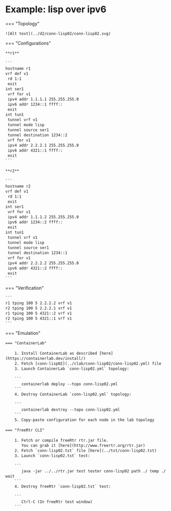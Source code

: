 # Example: lisp over ipv6

=== "Topology"

    ![Alt text](../d2/conn-lisp02/conn-lisp02.svg)

=== "Configurations"

    **r1**

    ```
    hostname r1
    vrf def v1
     rd 1:1
     exit
    int ser1
     vrf for v1
     ipv4 addr 1.1.1.1 255.255.255.0
     ipv6 addr 1234::1 ffff::
     exit
    int tun1
     tunnel vrf v1
     tunnel mode lisp
     tunnel source ser1
     tunnel destination 1234::2
     vrf for v1
     ipv4 addr 2.2.2.1 255.255.255.0
     ipv6 addr 4321::1 ffff::
     exit
    ```

    **r2**

    ```
    hostname r2
    vrf def v1
     rd 1:1
     exit
    int ser1
     vrf for v1
     ipv4 addr 1.1.1.2 255.255.255.0
     ipv6 addr 1234::2 ffff::
     exit
    int tun1
     tunnel vrf v1
     tunnel mode lisp
     tunnel source ser1
     tunnel destination 1234::1
     vrf for v1
     ipv4 addr 2.2.2.2 255.255.255.0
     ipv6 addr 4321::2 ffff::
     exit
    ```

=== "Verification"

    ```
    r1 tping 100 5 2.2.2.2 vrf v1
    r2 tping 100 5 2.2.2.1 vrf v1
    r1 tping 100 5 4321::2 vrf v1
    r2 tping 100 5 4321::1 vrf v1
    ```

=== "Emulation"

    === "ContainerLab"

        1. Install ContainerLab as described [here](https://containerlab.dev/install/)  
        2. Fetch [conn-lisp02](../clab/conn-lisp02/conn-lisp02.yml) file  
        3. Launch ContainerLab `conn-lisp02.yml` topology:  

        ```
           containerlab deploy --topo conn-lisp02.yml  
        ```
        4. Destroy ContainerLab `conn-lisp02.yml` topology:  

        ```
           containerlab destroy --topo conn-lisp02.yml  
        ```
        5. Copy-paste configuration for each node in the lab topology

    === "freeRtr CLI"

        1. Fetch or compile freeRtr rtr.jar file.  
           You can grab it [here](http://www.freertr.org/rtr.jar)  
        2. Fetch `conn-lisp02.tst` file [here](../tst/conn-lisp02.tst)  
        3. Launch `conn-lisp02.tst` test:  

        ```
           java -jar ../../rtr.jar test tester conn-lisp02 path ./ temp ./ wait
        ```
        4. Destroy freeRtr `conn-lisp02.tst` test:  

        ```
           Ctrl-C (In freeRtr test window)
        ```

